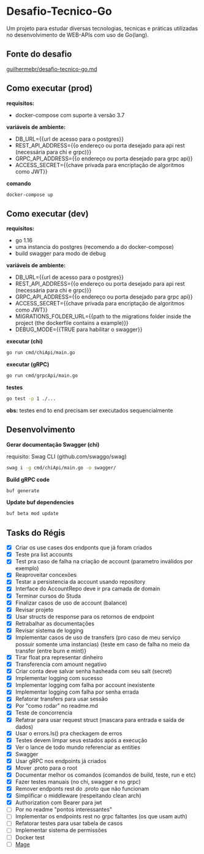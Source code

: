 # Desafio-Tecnico-Go
Um projeto para estudar diversas tecnologias, tecnicas e práticas utilizadas no desenvolvimento de WEB-APIs com uso de Go(lang).

## Fonte do desafio
[guilhermebr/desafio-tecnico-go.md](https://gist.github.com/guilhermebr/fb0d5896d76634703d385a4c68b730d8)

## Como executar (prod)
**requisitos:**
- docker-compose com suporte à versão 3.7

**variáveis de ambiente:**
- DB_URL={{url de acesso para o postgres}}
- REST_API_ADDRESS={{o endereço ou porta desejado para api rest (necessária para chi e grpc)}}
- GRPC_API_ADDRESS={{o endereço ou porta desejado para grpc api}}
- ACCESS_SECRET={{chave privada para encriptação de algoritmos como JWT}}

**comando**
```bash
docker-compose up
```

## Como executar (dev)
**requisitos:**
- go 1.16
- uma instancia do postgres (recomendo a do docker-compose)
- build swagger para modo de debug

**variáveis de ambiente:**
- DB_URL={{url de acesso para o postgres}}
- REST_API_ADDRESS={{o endereço ou porta desejado para api rest (necessária para chi e grpc)}}
- GRPC_API_ADDRESS={{o endereço ou porta desejado para grpc api}}
- ACCESS_SECRET={{chave privada para encriptação de algoritmos como JWT}}
- MIGRATIONS_FOLDER_URL={{path to the migrations folder inside the project (the dockerfile contains a example)}}
- DEBUG_MODE={{TRUE para habilitar o swagger}}

**executar (chi)**

```bash
go run cmd/chiApi/main.go
```

**executar (gRPC)**
```bash
go run cmd/grpcApi/main.go
```

**testes**
```bash
go test -p 1 ./...
```
__obs:__ testes end to end precisam ser executados sequencialmente

## Desenvolvimento

**Gerar documentação Swagger (chi)**

requisito: Swag CLI (github.com/swaggo/swag)

```bash
swag i -g cmd/chiApi/main.go -o swagger/
```

**Build gRPC code**
```bash
buf generate
```

**Update buf dependencies**
```bash
buf beta mod update
```

## Tasks do Régis
- [x] Criar os use cases dos endponts que já foram criados
- [x] Teste pra list accounts
- [x] Test pra caso de falha na criação de account (parametro inválidos por exemplo)
- [x] Reaproveitar concexões
- [x] Testar a persistencia da account usando repository
- [x] Interface do AccountRepo deve ir pra camada de domain
- [x] Terminar cursos do Studa
- [x] Finalizar casos de uso de account (balance)
- [x] Revisar projeto
- [x] Usar structs de response para os retornos de endpoint
- [x] Retrabalhar as documentações
- [x] Revisar sistema de logging
- [x] Implementar casos de uso de transfers (pro caso de meu serviço possuir somente uma instancias) {teste em caso de falha no meio da transfer (entre burn e mint)}
- [x] Tirar float pra representar dinheiro
- [x] Transferencia com amount negativo
- [x] Criar conta deve salvar senha hasheada com seu salt (secret)
- [x] Implementar logging com sucesso
- [x] Implementar logging com falha por account inexistente
- [x] Implementar logging com falha por senha errada
- [x] Refatorar transfers para usar sessão
- [x] Por "como rodar" no readme.md
- [x] Teste de concorrencia
- [x] Refatrar para usar request struct (mascara para entrada e saída de dados)
- [x] Usar o errors.Is() pra checkagem de erros
- [x] Testes devem limpar seus estados após a execução
- [x] Ver o lance de todo mundo referenciar as entities
- [x] Swagger
- [x] Usar gRPC nos endpoints já criados
- [x] Mover .proto para o root
- [x] Documentar melhor os comandos (comandos de build, teste, run e etc)
- [x] Fazer testes manuais (no chi, swagger e no grpc)
- [x] Remover endponts rest do .proto que não funcionam
- [x] Simplificar o middleware (respeitando clean arch)
- [x] Authorization com Bearer para jwt
- [ ] Por no readme "pontos interessantes"
- [ ] Implementar os endpoints rest no grpc faltantes (os que usam auth) 
- [ ] Refatorar testes para usar tabela de casos
- [ ] Implementar sistema de permissões
- [ ] Docker test
- [ ] [Mage](https://magefile.org/)
